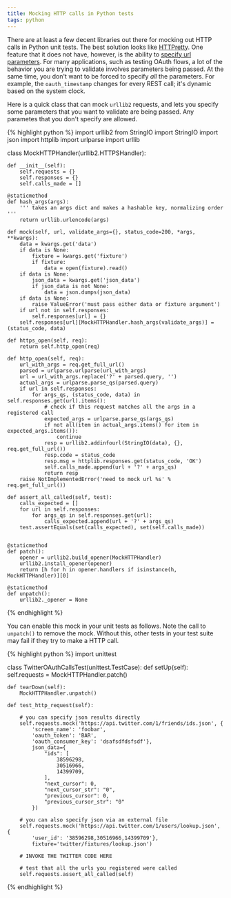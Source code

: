 ```yaml
---
title: Mocking HTTP calls in Python tests
tags: python
---
```


There are at least a few decent libraries out there for mocking out HTTP calls in Python unit tests. The best solution looks like [HTTPretty](https://github.com/gabrielfalcao/HTTPretty). One feature that it does not have, however, is the ability to [specify url parameters](https://github.com/gabrielfalcao/HTTPretty/issues/25). For many applications, such as testing OAuth flows, a lot of the behavior you are trying to validate involves parameters being passed. At the same time, you don't want to be forced to specify _all_ the parameters. For example, the `oauth_timestamp` changes for every REST call; it's dynamic based on the system clock.

Here is a quick class that can mock `urllib2` requests, and lets you specify some parameters that you want to validate are being passed. Any parametes that you don't specify are allowed.

{% highlight python %}
import urllib2
from StringIO import StringIO
import json
import httplib
import urlparse
import urllib


class MockHTTPHandler(urllib2.HTTPSHandler):

    def __init__(self):
        self.requests = {}
        self.responses = {}
        self.calls_made = []

    @staticmethod
    def hash_args(args):
        ''' takes an args dict and makes a hashable key, normalizing order '''
        return urllib.urlencode(args)

    def mock(self, url, validate_args={}, status_code=200, *args, **kwargs):
        data = kwargs.get('data')
        if data is None:
            fixture = kwargs.get('fixture')
            if fixture:
                data = open(fixture).read()
        if data is None:
            json_data = kwargs.get('json_data')
            if json_data is not None:
                data = json.dumps(json_data)
        if data is None:
            raise ValueError('must pass either data or fixture argument')
        if url not in self.responses:
            self.responses[url] = {}
        self.responses[url][MockHTTPHandler.hash_args(validate_args)] = (status_code, data)

    def https_open(self, req):
        return self.http_open(req)

    def http_open(self, req):
        url_with_args = req.get_full_url()
        parsed = urlparse.urlparse(url_with_args)
        url = url_with_args.replace('?' + parsed.query, '')
        actual_args = urlparse.parse_qs(parsed.query)
        if url in self.responses:
            for args_qs, (status_code, data) in self.responses.get(url).items():
                # check if this request matches all the args in a registered call
                expected_args = urlparse.parse_qs(args_qs)
                if not all(item in actual_args.items() for item in expected_args.items()):
                    continue
                resp = urllib2.addinfourl(StringIO(data), {}, req.get_full_url())
                resp.code = status_code
                resp.msg = httplib.responses.get(status_code, 'OK')
                self.calls_made.append(url + '?' + args_qs)
                return resp
        raise NotImplementedError('need to mock url %s' % req.get_full_url())

    def assert_all_called(self, test):
        calls_expected = []
        for url in self.responses:
            for args_qs in self.responses.get(url):
                calls_expected.append(url + '?' + args_qs)
        test.assertEquals(set(calls_expected), set(self.calls_made))


    @staticmethod
    def patch():
        opener = urllib2.build_opener(MockHTTPHandler)
        urllib2.install_opener(opener)
        return [h for h in opener.handlers if isinstance(h, MockHTTPHandler)][0]

    @staticmethod
    def unpatch():
        urllib2._opener = None

{% endhighlight %}

You can enable this mock in your unit tests as follows. Note the call to `unpatch()` to remove the mock. Without this, other tests in your test suite may fail if they try to make a HTTP call.

{% highlight python %}
import unittest


class TwitterOAuthCallsTest(unittest.TestCase):
    def setUp(self):
        self.requests = MockHTTPHandler.patch()

    def tearDown(self):
        MockHTTPHandler.unpatch()

    def test_http_request(self):

        # you can specify json results directly
        self.requests.mock('https://api.twitter.com/1/friends/ids.json', {
            'screen_name': 'foobar',
            'oauth_token': 'BAR',
            'oauth_consumer_key': 'dsafsdfdsfsdf'},
            json_data={
                "ids": [
                    38596298,
                    30516966,
                    14399709,
                ],
                "next_cursor": 0,
                "next_cursor_str": "0",
                "previous_cursor": 0,
                "previous_cursor_str": "0"
            })

        # you can also specify json via an external file
        self.requests.mock('https://api.twitter.com/1/users/lookup.json', {
            'user_id': '38596298,30516966,14399709'},
            fixture='twitter/fixtures/lookup.json')

        # INVOKE THE TWITTER CODE HERE

        # test that all the urls you registered were called
        self.requests.assert_all_called(self)
{% endhighlight %}
